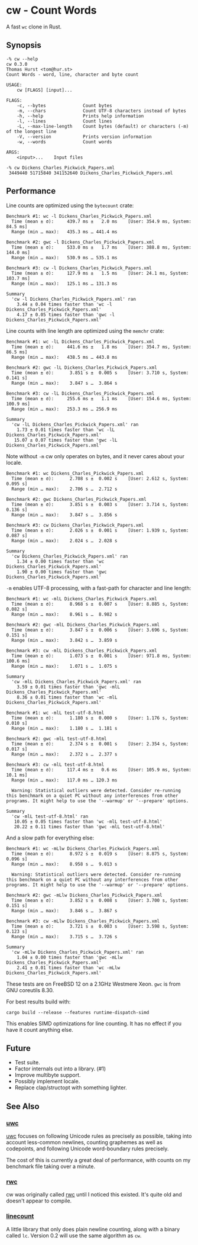 # cw - Count Words

A fast `wc` clone in Rust.

## Synopsis

```
-% cw --help
cw 0.3.0
Thomas Hurst <tom@hur.st>
Count Words - word, line, character and byte count

USAGE:
    cw [FLAGS] [input]...

FLAGS:
    -c, --bytes              Count bytes
    -m, --chars              Count UTF-8 characters instead of bytes
    -h, --help               Prints help information
    -l, --lines              Count lines
    -L, --max-line-length    Count bytes (default) or characters (-m) of the longest line
    -V, --version            Prints version information
    -w, --words              Count words

ARGS:
    <input>...    Input files

-% cw Dickens_Charles_Pickwick_Papers.xml
 3449440 51715840 341152640 Dickens_Charles_Pickwick_Papers.xml
```

## Performance

Line counts are optimized using the `bytecount` crate:

```
Benchmark #1: wc -l Dickens_Charles_Pickwick_Papers.xml
  Time (mean ± σ):     439.7 ms ±   2.0 ms    [User: 354.9 ms, System: 84.5 ms]
  Range (min … max):   435.3 ms … 441.4 ms

Benchmark #2: gwc -l Dickens_Charles_Pickwick_Papers.xml
  Time (mean ± σ):     533.0 ms ±   1.7 ms    [User: 388.8 ms, System: 144.0 ms]
  Range (min … max):   530.9 ms … 535.1 ms

Benchmark #3: cw -l Dickens_Charles_Pickwick_Papers.xml
  Time (mean ± σ):     127.9 ms ±   1.5 ms    [User: 24.1 ms, System: 103.7 ms]
  Range (min … max):   125.1 ms … 131.3 ms

Summary
  'cw -l Dickens_Charles_Pickwick_Papers.xml' ran
    3.44 ± 0.04 times faster than 'wc -l Dickens_Charles_Pickwick_Papers.xml'
    4.17 ± 0.05 times faster than 'gwc -l Dickens_Charles_Pickwick_Papers.xml'
```

Line counts with line length are optimized using the `memchr` crate:

```
Benchmark #1: wc -lL Dickens_Charles_Pickwick_Papers.xml
  Time (mean ± σ):     441.6 ms ±   1.8 ms    [User: 354.7 ms, System: 86.5 ms]
  Range (min … max):   438.5 ms … 443.8 ms

Benchmark #2: gwc -lL Dickens_Charles_Pickwick_Papers.xml
  Time (mean ± σ):      3.851 s ±  0.005 s    [User: 3.710 s, System: 0.141 s]
  Range (min … max):    3.847 s …  3.864 s

Benchmark #3: cw -lL Dickens_Charles_Pickwick_Papers.xml
  Time (mean ± σ):     255.6 ms ±   1.1 ms    [User: 154.6 ms, System: 100.9 ms]
  Range (min … max):   253.3 ms … 256.9 ms

Summary
  'cw -lL Dickens_Charles_Pickwick_Papers.xml' ran
    1.73 ± 0.01 times faster than 'wc -lL Dickens_Charles_Pickwick_Papers.xml'
   15.07 ± 0.07 times faster than 'gwc -lL Dickens_Charles_Pickwick_Papers.xml'
```

Note without `-m` cw only operates on bytes, and it never cares about your locale.

```
Benchmark #1: wc Dickens_Charles_Pickwick_Papers.xml
  Time (mean ± σ):      2.708 s ±  0.002 s    [User: 2.612 s, System: 0.095 s]
  Range (min … max):    2.706 s …  2.712 s

Benchmark #2: gwc Dickens_Charles_Pickwick_Papers.xml
  Time (mean ± σ):      3.851 s ±  0.003 s    [User: 3.714 s, System: 0.136 s]
  Range (min … max):    3.847 s …  3.856 s

Benchmark #3: cw Dickens_Charles_Pickwick_Papers.xml
  Time (mean ± σ):      2.026 s ±  0.001 s    [User: 1.939 s, System: 0.087 s]
  Range (min … max):    2.024 s …  2.028 s

Summary
  'cw Dickens_Charles_Pickwick_Papers.xml' ran
    1.34 ± 0.00 times faster than 'wc Dickens_Charles_Pickwick_Papers.xml'
    1.90 ± 0.00 times faster than 'gwc Dickens_Charles_Pickwick_Papers.xml'
```

`-m` enables UTF-8 processing, with a fast-path for character and line length:

```
Benchmark #1: wc -mlL Dickens_Charles_Pickwick_Papers.xml
  Time (mean ± σ):      8.968 s ±  0.007 s    [User: 8.885 s, System: 0.082 s]
  Range (min … max):    8.961 s …  8.982 s

Benchmark #2: gwc -mlL Dickens_Charles_Pickwick_Papers.xml
  Time (mean ± σ):      3.847 s ±  0.006 s    [User: 3.696 s, System: 0.151 s]
  Range (min … max):    3.842 s …  3.859 s

Benchmark #3: cw -mlL Dickens_Charles_Pickwick_Papers.xml
  Time (mean ± σ):      1.073 s ±  0.001 s    [User: 971.8 ms, System: 100.6 ms]
  Range (min … max):    1.071 s …  1.075 s

Summary
  'cw -mlL Dickens_Charles_Pickwick_Papers.xml' ran
    3.59 ± 0.01 times faster than 'gwc -mlL Dickens_Charles_Pickwick_Papers.xml'
    8.36 ± 0.01 times faster than 'wc -mlL Dickens_Charles_Pickwick_Papers.xml'
```

```
Benchmark #1: wc -mlL test-utf-8.html
  Time (mean ± σ):      1.180 s ±  0.000 s    [User: 1.176 s, System: 0.010 s]
  Range (min … max):    1.180 s …  1.181 s

Benchmark #2: gwc -mlL test-utf-8.html
  Time (mean ± σ):      2.374 s ±  0.001 s    [User: 2.354 s, System: 0.017 s]
  Range (min … max):    2.372 s …  2.377 s

Benchmark #3: cw -mlL test-utf-8.html
  Time (mean ± σ):     117.4 ms ±   0.6 ms    [User: 105.9 ms, System: 10.1 ms]
  Range (min … max):   117.0 ms … 120.3 ms

  Warning: Statistical outliers were detected. Consider re-running this benchmark on a quiet PC without any interferences from other programs. It might help to use the '--warmup' or '--prepare' options.

Summary
  'cw -mlL test-utf-8.html' ran
   10.05 ± 0.05 times faster than 'wc -mlL test-utf-8.html'
   20.22 ± 0.11 times faster than 'gwc -mlL test-utf-8.html'
```

And a slow path for everything else:

```
Benchmark #1: wc -mLlw Dickens_Charles_Pickwick_Papers.xml
  Time (mean ± σ):      8.972 s ±  0.019 s    [User: 8.875 s, System: 0.096 s]
  Range (min … max):    8.958 s …  9.013 s

  Warning: Statistical outliers were detected. Consider re-running this benchmark on a quiet PC without any interferences from other programs. It might help to use the '--warmup' or '--prepare' options.

Benchmark #2: gwc -mLlw Dickens_Charles_Pickwick_Papers.xml
  Time (mean ± σ):      3.852 s ±  0.008 s    [User: 3.700 s, System: 0.151 s]
  Range (min … max):    3.846 s …  3.867 s

Benchmark #3: cw -mLlw Dickens_Charles_Pickwick_Papers.xml
  Time (mean ± σ):      3.721 s ±  0.003 s    [User: 3.598 s, System: 0.123 s]
  Range (min … max):    3.715 s …  3.726 s

Summary
  'cw -mLlw Dickens_Charles_Pickwick_Papers.xml' ran
    1.04 ± 0.00 times faster than 'gwc -mLlw Dickens_Charles_Pickwick_Papers.xml'
    2.41 ± 0.01 times faster than 'wc -mLlw Dickens_Charles_Pickwick_Papers.xml'
```

These tests are on FreeBSD 12 on a 2.1GHz Westmere Xeon.  `gwc` is from GNU
coreutils 8.30.

For best results build with:

```
cargo build --release --features runtime-dispatch-simd
```

This enables SIMD optimizations for line counting.  It has no effect if you have
it count anything else.


## Future

 * Test suite.
 * Factor internals out into a library. (#1)
 * Improve multibyte support.
 * Possibly implement locale.
 * Replace clap/structopt with something lighter.


## See Also

### [uwc]

[uwc] focuses on following Unicode rules as precisely as possible, taking into
account less-common newlines, counting graphemes as well as codepoints, and
following Unicode word-boundary rules precisely.

The cost of this is currently a great deal of performance, with counts on my
benchmark file taking over a minute.


### [rwc]

cw was originally called [rwc] until I noticed this existed.  It's quite old and
doesn't appear to compile.


### [linecount]

A little library that only does plain newline counting, along with a binary
called `lc`.  Version 0.2 will use the same algorithm as `cw`.


[uwc]: https://crates.io/crates/uwc
[rwc]: https://crates.io/crates/rwc
[linecount]: https://crates.io/crates/linecount
